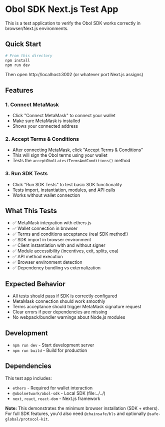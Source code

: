 # Obol SDK Next.js Test App

This is a test application to verify the Obol SDK works correctly in browser/Next.js environments.

## Quick Start

```bash
# From this directory
npm install
npm run dev
```

Then open http://localhost:3002 (or whatever port Next.js assigns)

## Features

### 1. Connect MetaMask
- Click "Connect MetaMask" to connect your wallet
- Make sure MetaMask is installed
- Shows your connected address

### 2. Accept Terms & Conditions
- After connecting MetaMask, click "Accept Terms & Conditions"
- This will sign the Obol terms using your wallet
- Tests the `acceptObolLatestTermsAndConditions()` method

### 3. Run SDK Tests
- Click "Run SDK Tests" to test basic SDK functionality
- Tests import, instantiation, modules, and API calls
- Works without wallet connection

## What This Tests

- ✅ MetaMask integration with ethers.js
- ✅ Wallet connection in browser
- ✅ Terms and conditions acceptance (real SDK method!)
- ✅ SDK import in browser environment
- ✅ Client instantiation with and without signer
- ✅ Module accessibility (incentives, exit, splits, eoa)
- ✅ API method execution
- ✅ Browser environment detection
- ✅ Dependency bundling vs externalization

## Expected Behavior

- All tests should pass if SDK is correctly configured
- MetaMask connection should work smoothly
- Terms acceptance should trigger MetaMask signature request
- Clear errors if peer dependencies are missing
- No webpack/bundler warnings about Node.js modules

## Development

- `npm run dev` - Start development server
- `npm run build` - Build for production

## Dependencies

This test app includes:
- `ethers` - Required for wallet interaction
- `@obolnetwork/obol-sdk` - Local SDK (file:../../)
- `next`, `react`, `react-dom` - Next.js framework

**Note:** This demonstrates the minimum browser installation (SDK + ethers). For full SDK features, you'd also need `@chainsafe/bls` and optionally `@safe-global/protocol-kit`.